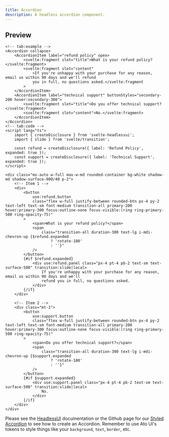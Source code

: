 ```yaml
---
title: Accordion
description: A headless accordion component.
---
```


<script>
    import Accordion from '$lib/components/accordion/Accordion.svelte';
    import AccordionItem from '$lib/components/accordion/AccordionItem.svelte';
</script>

## Preview

```svelte example height="h-80"
<!-- tab:example -->
<Accordion collapse>
	<AccordionItem label="refund policy" open>
		<svelte:fragment slot="title">What is your refund policy?</svelte:fragment>
		<svelte:fragment slot="content"
			>If you're unhappy with your purchase for any reason, email us within 90 days and we'll refund
			you in full, no questions asked.</svelte:fragment
		>
	</AccordionItem>
	<AccordionItem label="technical support" buttonStyles="secondary-200 hover:secondary-300">
		<svelte:fragment slot="title">Do you offer technical support?</svelte:fragment>
		<svelte:fragment slot="content">No.</svelte:fragment>
	</AccordionItem>
</Accordion>
<!-- tab:code -->
<script lang="ts">
	import { createDisclosure } from 'svelte-headlessui';
	import { slide } from 'svelte/transition';

	const refund = createDisclosure({ label: 'Refund Policy', expanded: true });
	const support = createDisclosure({ label: 'Technical Support', expanded: true });
</script>

<div class="mx-auto w-full max-w-md rounded-container bg-white shadow-md shadow-surface-900/40 p-2">
    <!-- Item 1 -->
	<div>
		<button
			use:refund.button
			class="flex w-full justify-between rounded-btn px-4 py-2 text-left text-sm font-medium transition-all primary-200 hover:primary-300 focus:outline-none focus-visible:(ring ring-primary-500 ring-opacity-75)"
		>
			<span>What is your refund policy?</span>
			<span
				class="transition-all duration-300 text-lg i-mdi-chevron-up {$refund.expanded
					? 'rotate-180'
					: ''}"
			/>
		</button>
		{#if $refund.expanded}
			<div use:refund.panel class="px-4 pt-4 pb-2 text-sm text-surface-500" transition:slide|local>
				If you're unhappy with your purchase for any reason, email us within 90 days and we'll
				refund you in full, no questions asked.
			</div>
		{/if}
	</div>

    <!-- Item 2 -->
	<div class="mt-2">
		<button
			use:support.button
			class="flex w-full justify-between rounded-btn px-4 py-2 text-left text-sm font-medium transition-all primary-200 hover:primary-300 focus:outline-none focus-visible:(ring ring-primary-500 ring-opacity-75)"
		>
			<span>Do you offer technical support?</span>
			<span
				class="transition-all duration-300 text-lg i-mdi-chevron-up {$support.expanded
					? 'rotate-180'
					: ''}"
			/>
		</button>
		{#if $support.expanded}
			<div use:support.panel class="px-4 pt-4 pb-2 text-sm text-surface-500" transition:slide|local>
				No.
			</div>
		{/if}
	</div>
</div>
```

Please see the [HeadlessUI](https://captaincodeman.github.io/svelte-headlessui/disclosure/) documentation or the Github page for our [Styled Accordion](https://github.com/bennymi/ato-ui/blob/main/src/lib/components/accordion/Accordion.svelte) to see how to create an Accordion. Remember to use Ato UI's tokens to style things like your `background`, `text`, `border`, etc.
